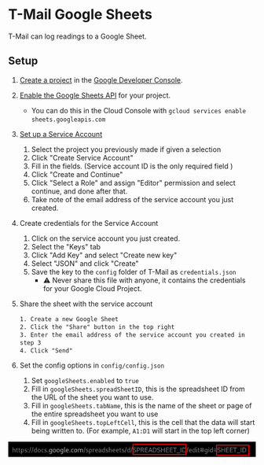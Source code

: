 # T-Mail Google Sheets

T-Mail can log readings to a Google Sheet.

## Setup

1.  [Create a project](https://console.cloud.google.com/projectcreate) in the [Google Developer Console](https://console.cloud.google.com/).

2.  [Enable the Google Sheets API](https://developers.google.com/workspace/guides/enable-apis#sheets-api) for your project.

    -   You can do this in the Cloud Console with `gcloud services enable sheets.googleapis.com`

3.  [Set up a Service Account](https://console.developers.google.com/iam-admin/serviceaccounts)

    1. Select the project you previously made if given a selection
    2. Click "Create Service Account"
    3. Fill in the fields. (Service account ID is the only required field )
    4. Click "Create and Continue"
    5. Click "Select a Role" and assign "Editor" permission and select continue, and done after that.
    6. Take note of the email address of the service account you just created.

4.  Create credentials for the Service Account

    1. Click on the service account you just created.
    2. Select the "Keys" tab
    3. Click "Add Key" and select "Create new key"
    4. Select "JSON" and click "Create"
    5. Save the key to the `config` folder of T-Mail as `credentials.json`
        - ⚠️ Never share this file with anyone, it contains the credentials for your Google Cloud Project.

5.  Share the sheet with the service account

        1. Create a new Google Sheet
        2. Click the "Share" button in the top right
        3. Enter the email address of the service account you created in step 3
        4. Click "Send"

6.  Set the config options in `config/config.json`
    1. Set `googleSheets.enabled` to `true`
    2. Fill in `googleSheets.spreadSheetID`, this is the spreadsheet ID from the URL of the sheet you want to use.
    3. Fill in `googleSheets.tabName`, this is the name of the sheet or page of the entire spreadsheet you want to use
    4. Fill in `googleSheets.topLeftCell`, this is the cell that the data will start being written to. (For example, `A1:D1` will start in the top left corner)

![Google Sheets URL](googleSheetsURL.png)
